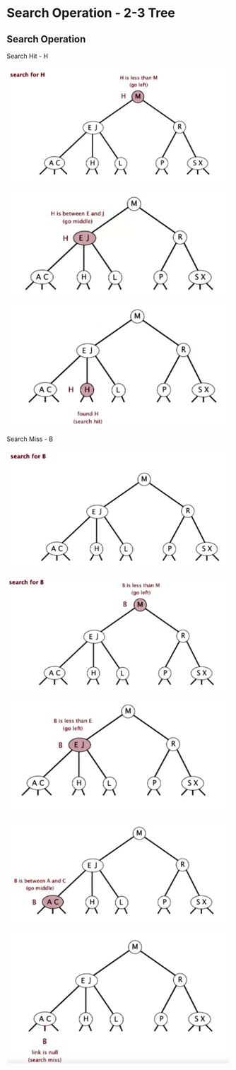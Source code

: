 # Search Operation - 2-3 Tree

## Search Operation

Search Hit - H

![](../.gitbook/assets/image%20%2868%29.png)

![](../.gitbook/assets/image%20%2857%29.png)

![](../.gitbook/assets/image%20%2842%29.png)

Search Miss - B

![](../.gitbook/assets/image%20%2870%29.png)

![](../.gitbook/assets/image%20%2852%29.png)

![](../.gitbook/assets/image%20%2840%29.png)

![](../.gitbook/assets/image%20%2853%29.png)

![](../.gitbook/assets/image%20%2850%29.png)



